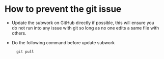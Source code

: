 # How to prevent the git issue
- Update the subwork on GitHub directly if possible, this will ensure you do not run into any issue with git so long as no one edits a same file with others.
- Do the following command before update subwork

        git pull
